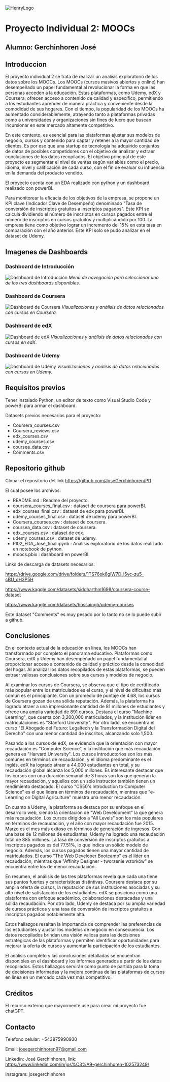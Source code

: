![HenryLogo](https://assets.soyhenry.com/henry-landing/assets/Henry/logo-white.png)

# Proyecto Individual 2: MOOCs

## Alumno: Gerchinhoren José

## Introduccion

El proyecto individual 2 se trata de realizar un analisis exploratorio de los datos sobre los MOOCs. Los MOOCs (cursos masivos abiertos y online) han desempeñado un papel fundamental al revolucionar la forma en que las personas acceden a la educación. Estas plataformas, como Udemy, edX y Coursera, ofrecen acceso a contenido de calidad y específico, permitiendo a los estudiantes aprender de manera práctica y conveniente desde la comodidad de sus hogares. Con el tiempo, la popularidad de los MOOCs ha aumentado considerablemente, atrayendo tanto a plataformas privadas como a universidades y organizaciones sin fines de lucro que buscan incursionar en este mercado altamente competitivo.

En este contexto, es esencial para las plataformas ajustar sus modelos de negocio, cursos y contenido para captar y retener a la mayor cantidad de clientes. Es por eso que una startup de tecnología ha adquirido conjuntos de datos de posibles competidores con el objetivo de analizar y extraer conclusiones de los datos recopilados. El objetivo principal de este proyecto es segmentar el nivel de ventas según variables como el precio, idioma, nivel y calificación de cada curso, con el fin de evaluar su influencia en la demanda del producto vendido.

El proyecto cuenta con un EDA realizado con python y un dashboard realizado con powerBI.

Para monitorear la eficacia de los objetivos de la empresa, se propone un KPI clave (Indicador Clave de Desempeño) denominado "Tasa de conversión de inscriptos gratuitos a inscriptos pagados". Este KPI se calcula dividiendo el número de inscriptos en cursos pagados entre el número de inscriptos en cursos gratuitos y multiplicándolo por 100. La empresa tiene como objetivo lograr un incremento del 15% en esta tasa en comparación con el año anterior. Este KPI solo se pudo analizar en el dataset de Udemy.

## Imagenes de Dashboards

### Dashboard de Introducción
![Dashboard de Introducción](Images/Intro.PNG)
*Menú de navegación para seleccionar uno de los tres dashboards disponibles.*

### Dashboard de Coursera
![Dashboard de Coursera](Images/coursera.PNG)
*Visualizaciones y análisis de datos relacionados con cursos en Coursera.*

### Dashboard de edX
![Dashboard de edX](Images/edx.PNG)
*Visualizaciones y análisis de datos relacionados con cursos en edX.*

### Dashboard de Udemy
![Dashboard de Udemy](Images/udemy.PNG)
*Visualizaciones y análisis de datos relacionados con cursos en Udemy.*

## Requisitos previos

Tener instalado Python, un editor de texto como Visual Studio Code y powerBI para armar el dashboard.

Datasets previos necesarios para el proyecto:
* Coursera_courses.csv
* Coursera_reviews.csv
* edx_courses.csv
* udemy_courses.csv
* coursea_data.csv
* Comments.csv

## Repositorio github

Clonar el repositorio del link https://github.com/JoseGerchinhoren/PI1

El cual posee los archivos:
* README.md : Readme del proyecto.
* coursera_courses_final.csv : dataset de coursera para powerBI.
* edx_courses_final.csv : dataset de edx para powerBI.
* udemy_courses_final.csv : dataset de udemy para powerBI.
* Coursera_courses.csv : dataset de coursera.
* coursea_data.csv : dataset de coursera.
* edx_courses.csv : dataset de edx.
* udemy_courses.csv : dataset de udemy.
* PI02_EDA_José_final.ipynb : Analisis exploratorio de los datos realizado en notebook de python.
* moocs.pbix : dashboard en powerBI.

Links de descarga de datasets necesarios:

https://drive.google.com/drive/folders/1TS76ok6giW7D_l5vc-zu5-cBU_dH3P5H

https://www.kaggle.com/datasets/siddharthm1698/coursera-course-dataset

https://www.kaggle.com/datasets/hossaingh/udemy-courses

Este dataset "Comments" es muy pesado por lo tanto no se lo puede subir a github.

## Conclusiones

En el contexto actual de la educación en línea, los MOOCs han transformado por completo el panorama educativo. Plataformas como Coursera, edX y Udemy han desempeñado un papel fundamental al proporcionar acceso a contenido de calidad y práctico desde la comodidad del hogar. Al analizar los datos recopilados de estas plataformas, se pueden extraer valiosas conclusiones sobre sus cursos y modelos de negocio.

Al examinar los cursos de Coursera, se observa que el tipo de certificado más popular entre los matriculados es el curso, y el nivel de dificultad más común es el principiante. Con un promedio de puntaje de 4.68, los cursos de Coursera gozan de una sólida reputación. Además, la plataforma ha logrado atraer a una impresionante cantidad de 81 millones de estudiantes y ofrece una amplia variedad de 891 cursos. Destaca el curso "Machine Learning", que cuenta con 3,200,000 matriculados, y la institución líder en matriculaciones es "Stanford University". Por otro lado, se encuentra el curso "El Abogado del Futuro: Legaltech y la Transformación Digital del Derecho" con una menor cantidad de inscritos, alcanzando solo 1,500.

Pasando a los cursos de edX, se evidencia que la orientación con mayor recaudación es "Computer Science", y la institución que más recaudación genera es "Harvard University". Los cursos introductorios son los más comunes en términos de recaudación, y el idioma predominante es el inglés. edX ha logrado atraer a 44,000 estudiantes en total, y su recaudación global alcanza los 5,000 millones. Es interesante destacar que los cursos con una duración semanal de 3 horas son los que generan la mayor recaudación, y aquellos con un solo instructor también tienen un rendimiento destacado. El curso "CS50's Introduction to Computer Science" es el que lidera en términos de recaudación, mientras que "e-Learning on Digital Agriculture" muestra una menor recaudación.

En cuanto a Udemy, la plataforma se destaca por su enfoque en el desarrollo web, siendo la orientación de "Web Development" la que genera más recaudación. Los cursos dirigidos a "All Levels" son los más populares en términos de recaudación, y el año con mayor recaudación fue 2015. Marzo es el mes más exitoso en términos de generación de ingresos. Con una base de 12 millones de estudiantes, Udemy ha logrado una recaudación total de 885 millones. La tasa de conversión de inscriptos gratuitos a inscriptos pagados es del 77.51%, lo que indica un sólido modelo de negocio. Además, los cursos pagados tienen una mayor cantidad de matriculados. El curso "The Web Developer Bootcamp" es el líder en recaudación, mientras que "Affinity Designer - tworzenie wzorków" se encuentra entre los de menor recaudación.

En resumen, el análisis de las tres plataformas revela que cada una tiene sus puntos fuertes y características distintivas. Coursera destaca por su amplia oferta de cursos, la reputación de sus instituciones asociadas y su alto nivel de satisfacción de los estudiantes. edX se posiciona como una plataforma con enfoque académico, colaboraciones destacadas y una sólida recaudación. Por otro lado, Udemy se destaca por su amplia variedad de cursos prácticos y una tasa de conversión de inscriptos gratuitos a inscriptos pagados notablemente alta.

Estos hallazgos resaltan la importancia de comprender las preferencias de los estudiantes y ajustar los modelos de negocio en consecuencia. Los datos recopilados brindan una visión valiosa para las decisiones estratégicas de las plataformas y permiten identificar oportunidades para mejorar la oferta de cursos y aumentar la participación de los estudiantes.

El análisis completo y las conclusiones detalladas se encuentran disponibles en el dashboard y los informes generados a partir de los datos recopilados. Estos hallazgos servirán como punto de partida para la toma de decisiones informadas y la mejora continua de las plataformas de cursos en línea en un mercado cada vez más competitivo.

## Créditos
El recurso externo que mayormente use para crear mi proyecto fue chatGPT.

## Contacto
Telefono celular: +543875990930

Email: josegerchinhoren97@gmail.com

Linkedin: José Gerchinhoren, link: https://www.linkedin.com/in/jos%C3%A9-gerchinhoren-102573249/

Instagram: josegerchinhoren
